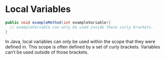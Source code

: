 # Local Variables

```java
public void exampleMethod(int exampleVariable){
  // exampleVariable can only be used inside these curly brackets.
}
```

In Java, local variables can only be used within the scope that they were defined in. This scope is often defined by a set of curly brackets. Variables can’t be used outside of those brackets.